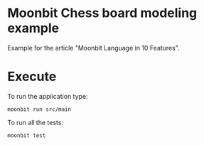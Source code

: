 # Moonbit Chess board modeling example

Example for the article "Moonbit Language in 10 Features".

# Execute

To run the application type:

```
moonbit run src/main
```

To run all the tests:

```
moonbit test
```
